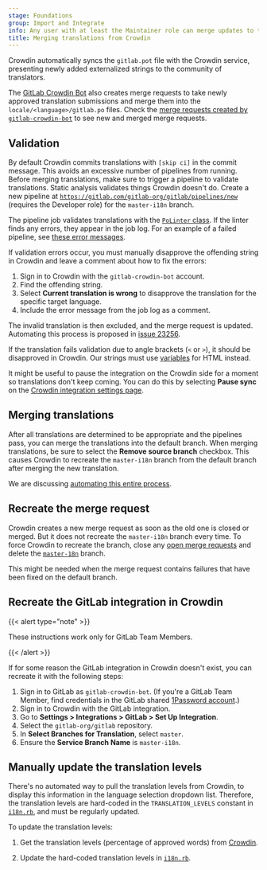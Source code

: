 ```yaml
---
stage: Foundations
group: Import and Integrate
info: Any user with at least the Maintainer role can merge updates to this content. For details, see https://docs.gitlab.com/ee/development/development_processes.html#development-guidelines-review.
title: Merging translations from Crowdin
---
```


Crowdin automatically syncs the `gitlab.pot` file with the Crowdin service, presenting
newly added externalized strings to the community of translators.

The [GitLab Crowdin Bot](https://gitlab.com/gitlab-crowdin-bot) also creates merge requests
to take newly approved translation submissions and merge them into the `locale/<language>/gitlab.po`
files. Check the [merge requests created by `gitlab-crowdin-bot`](https://gitlab.com/gitlab-org/gitlab/-/merge_requests?scope=all&state=opened&author_username=gitlab-crowdin-bot)
to see new and merged merge requests.

## Validation

By default Crowdin commits translations with `[skip ci]` in the commit
message. This avoids an excessive number of pipelines from running.
Before merging translations, make sure to trigger a pipeline to validate
translations. Static analysis validates things Crowdin doesn't do. Create
a new pipeline at [`https://gitlab.com/gitlab-org/gitlab/pipelines/new`](https://gitlab.com/gitlab-org/gitlab/pipelines/new)
(requires the Developer role) for the `master-i18n` branch.

The pipeline job validates translations with the [`PoLinter` class](https://gitlab.com/gitlab-org/gitlab/-/blob/master/lib/gitlab/i18n/po_linter.rb).
If the linter finds any errors, they appear in the job log.
For an example of a failed pipeline, see [these error messages](https://gitlab.com/gitlab-org/gitlab/-/jobs/6771832489#L873).

If validation errors occur, you must manually disapprove the offending string
in Crowdin and leave a comment about how to fix the errors:

1. Sign in to Crowdin with the `gitlab-crowdin-bot` account.
1. Find the offending string.
1. Select **Current translation is wrong** to disapprove the translation for the specific target language.
1. Include the error message from the job log as a comment.

The invalid translation is then excluded, and the merge request is updated.
Automating this process is proposed in [issue 23256](https://gitlab.com/gitlab-org/gitlab/-/issues/23256).

If the translation fails validation due to angle brackets (`<` or `>`),
it should be disapproved in Crowdin. Our strings must use [variables](externalization.md#html)
for HTML instead.

It might be useful to pause the integration on the Crowdin side for a
moment so translations don't keep coming. You can do this by selecting
**Pause sync** on the [Crowdin integration settings page](https://translate.gitlab.com/project/gitlab-ee/settings#integration).

## Merging translations

After all translations are determined to be appropriate and the pipelines pass,
you can merge the translations into the default branch. When merging translations,
be sure to select the **Remove source branch** checkbox. This causes Crowdin
to recreate the `master-i18n` branch from the default branch after merging the new
translation.

We are discussing [automating this entire process](https://gitlab.com/gitlab-org/gitlab/-/issues/19896).

## Recreate the merge request

Crowdin creates a new merge request as soon as the old one is closed
or merged. But it does not recreate the `master-i18n` branch every
time. To force Crowdin to recreate the branch, close any [open merge requests](https://gitlab.com/gitlab-org/gitlab/-/merge_requests?scope=all&state=opened&author_username=gitlab-crowdin-bot)
and delete the [`master-18n`](https://gitlab.com/gitlab-org/gitlab/-/branches/all?utf8=✓&search=master-i18n) branch.

This might be needed when the merge request contains failures that
have been fixed on the default branch.

## Recreate the GitLab integration in Crowdin

{{< alert type="note" >}}

These instructions work only for GitLab Team Members.

{{< /alert >}}

If for some reason the GitLab integration in Crowdin doesn't exist, you can
recreate it with the following steps:

1. Sign in to GitLab as `gitlab-crowdin-bot`. (If you're a GitLab Team Member,
   find credentials in the GitLab shared
   [1Password account](https://handbook.gitlab.com/handbook/security/password-guidelines/#1password-for-teams).)
1. Sign in to Crowdin with the GitLab integration.
1. Go to **Settings > Integrations > GitLab > Set Up Integration**.
1. Select the `gitlab-org/gitlab` repository.
1. In **Select Branches for Translation**, select `master`.
1. Ensure the **Service Branch Name** is `master-i18n`.

## Manually update the translation levels

There's no automated way to pull the translation levels from Crowdin, to display
this information in the language selection dropdown list. Therefore, the translation
levels are hard-coded in the `TRANSLATION_LEVELS` constant in [`i18n.rb`](https://gitlab.com/gitlab-org/gitlab/-/blob/master/lib/gitlab/i18n.rb),
and must be regularly updated.

To update the translation levels:

1. Get the translation levels (percentage of approved words) from [Crowdin](https://crowdin.com/project/gitlab-ee/settings#translations).

1. Update the hard-coded translation levels in [`i18n.rb`](https://gitlab.com/gitlab-org/gitlab/-/blob/master/lib/gitlab/i18n.rb#L40).
